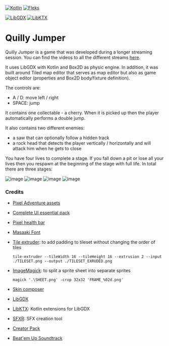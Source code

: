 [![Kotlin](https://img.shields.io/badge/Kotlin-1.9.23-red.svg)](http://kotlinlang.org/)
[![Fleks](https://img.shields.io/badge/Fleks-2.7-purple.svg)](http://kotlinlang.org/)

[![LibGDX](https://img.shields.io/badge/LibGDX-1.12.1-green.svg)](http://kotlinlang.org/)
[![LibKTX](https://img.shields.io/badge/LibKTX-1.12.1--SNAPSHOT-blue.svg)](http://kotlinlang.org/)


# Quilly Jumper

Quilly Jumper is a game that was developed during a longer streaming session.
You can find the videos to all the different streams [here](https://www.youtube.com/watch?v=quIHNm4r1iI&list=PLTKHCDn5RKK8_Gjw8nh7RN7JVCISvV4sc).

It uses LibGDX with Kotlin and Box2D as physic engine. In addition, it was built around
Tiled map editor that serves as map editor but also as game object editor (properties and Box2D body/fixture definition).

The controls are:
- A / D: move left / right
- SPACE: jump

It contains one collectable - a cherry. When it is picked up then the player automatically performs a double jump.

It also contains two different enemies:
- a saw that can optionally follow a hidden track
- a rock head that detects the player vertically / horizontally and will attack him when he gets to close

You have four lives to complete a stage. If you fall down a pit or lose all your lives then you respawn at the beginning
of the stage with full life. In total there are three stages:

![image](https://github.com/Quillraven/quillyjumper/assets/93260/170ea3ec-4980-4401-95e8-b0bd309165ea)
![image](https://github.com/Quillraven/quillyjumper/assets/93260/5de8f3ce-d84a-4903-a38c-4078f641a066)
![image](https://github.com/Quillraven/quillyjumper/assets/93260/07ed4952-27a8-48f9-996e-2edb3d8f17f9)
![image](https://github.com/Quillraven/quillyjumper/assets/93260/ec9c6e38-ef17-4877-970e-d1a4d5d42797)


### Credits

- [Pixel Adventure assets](https://pixelfrog-assets.itch.io/pixel-adventure-1)
- [Complete UI essential pack](https://crusenho.itch.io/complete-ui-essential-pack)
- [Pixel health bar](https://bdragon1727.itch.io/basic-pixel-health-bar-and-scroll-bar)
- [Masaaki Font](https://www.1001freefonts.com/masaaki.font)
- [Tile extruder](https://github.com/sporadic-labs/tile-extruder): to add padding to tileset without changing the order
  of tiles

  ```tile-extruder --tileWidth 16 --tileHeight 16 --extrusion 2 --input ./TILESET.png --output ./TILESET_EXRUDED.png```
- [ImageMagick](https://imagemagick.org/index.php): to split a sprite sheet into separate sprites

   ```magick '.\SHEET.png' -crop 32x32 'FRAME_%02d.png'```
- [Skin composer](https://github.com/raeleus/skin-composer)
- [LibGDX](https://github.com/libgdx/libgdx)
- [LibKTX](https://github.com/libktx/ktx): Kotlin extensions for LibGDX
- [SFXR](https://sfxr.me/): SFX creation tool
- [Creator Pack](https://jonathan-so.itch.io/creatorpack)
- [Beat'em Up Soundtrack](https://wyver9.itch.io/8-bit-beatem-up-soundtrack)
